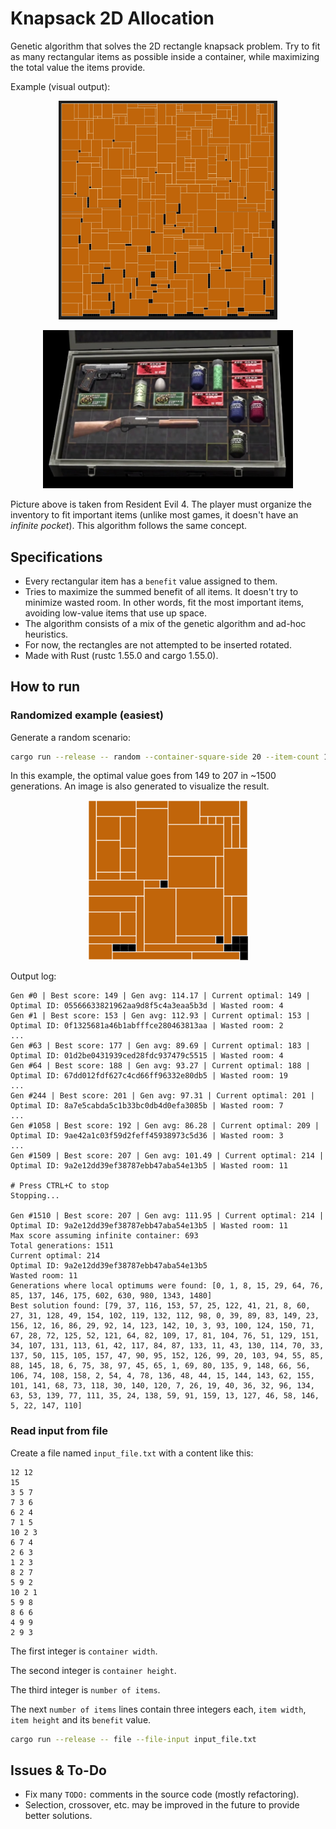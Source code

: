 # Knapsack 2D Allocation

Genetic algorithm that solves the 2D rectangle knapsack problem. Try to fit as many rectangular items as possible inside a container, while maximizing the total value the items provide.

Example (visual output):

<p align="center">
  <img src="./example_big.jpg" width="350" title="Visual output example"></img>
</p>

<p align="center">
  <img src="./resident_evil.jpg" width="400" title="Resident Evil inventory"></img>
</p>

Picture above is taken from Resident Evil 4. The player must organize the inventory to fit important items (unlike most games, it doesn't have an *infinite pocket*). This algorithm follows the same concept.

## Specifications

* Every rectangular item has a `benefit` value assigned to them.
* Tries to maximize the summed benefit of all items. It doesn't try to minimize wasted room. In other words, fit the most important items, avoiding low-value items that use up space.
* The algorithm consists of a mix of the genetic algorithm and ad-hoc heuristics.
* For now, the rectangles are not attempted to be inserted rotated.
* Made with Rust (rustc 1.55.0 and cargo 1.55.0).

## How to run

### Randomized example (easiest)

Generate a random scenario:

```bash
cargo run --release -- random --container-square-side 20 --item-count 160 --item-max-square-side 11 --max-benefit 10
```

In this example, the optimal value goes from 149 to 207 in ~1500 generations. An image is also generated to visualize the result.

<p align="center">
  <img src="./readme_output_example.png" width="256" title="Random example output"></img>
</p>

Output log:

```
Gen #0 | Best score: 149 | Gen avg: 114.17 | Current optimal: 149 | Optimal ID: 05566633821962aa9d8f5c4a3eaa5b3d | Wasted room: 4
Gen #1 | Best score: 153 | Gen avg: 112.93 | Current optimal: 153 | Optimal ID: 0f1325681a46b1abfffce280463813aa | Wasted room: 2
...
Gen #63 | Best score: 177 | Gen avg: 89.69 | Current optimal: 183 | Optimal ID: 01d2be0431939ced28fdc937479c5515 | Wasted room: 4
Gen #64 | Best score: 188 | Gen avg: 93.27 | Current optimal: 188 | Optimal ID: 67dd012fdf627c4cd66ff96332e80db5 | Wasted room: 19
...
Gen #244 | Best score: 201 | Gen avg: 97.31 | Current optimal: 201 | Optimal ID: 8a7e5cabda5c1b33bc0db4d0efa3085b | Wasted room: 7
...
Gen #1058 | Best score: 192 | Gen avg: 86.28 | Current optimal: 209 | Optimal ID: 9ae42a1c03f59d2feff45938973c5d36 | Wasted room: 3
...
Gen #1509 | Best score: 207 | Gen avg: 101.49 | Current optimal: 214 | Optimal ID: 9a2e12dd39ef38787ebb47aba54e13b5 | Wasted room: 11

# Press CTRL+C to stop
Stopping...

Gen #1510 | Best score: 207 | Gen avg: 111.95 | Current optimal: 214 | Optimal ID: 9a2e12dd39ef38787ebb47aba54e13b5 | Wasted room: 11
Max score assuming infinite container: 693
Total generations: 1511
Current optimal: 214
Optimal ID: 9a2e12dd39ef38787ebb47aba54e13b5
Wasted room: 11
Generations where local optimums were found: [0, 1, 8, 15, 29, 64, 76, 85, 137, 146, 175, 602, 630, 980, 1343, 1480]
Best solution found: [79, 37, 116, 153, 57, 25, 122, 41, 21, 8, 60, 27, 31, 128, 49, 154, 102, 119, 132, 112, 98, 0, 39, 89, 83, 149, 23, 156, 12, 16, 86, 29, 92, 14, 123, 142, 10, 3, 93, 100, 124, 150, 71, 67, 28, 72, 125, 52, 121, 64, 82, 109, 17, 81, 104, 76, 51, 129, 151, 34, 107, 131, 113, 61, 42, 117, 84, 87, 133, 11, 43, 130, 114, 70, 33, 137, 50, 115, 105, 157, 47, 90, 95, 152, 126, 99, 20, 103, 94, 55, 85, 88, 145, 18, 6, 75, 38, 97, 45, 65, 1, 69, 80, 135, 9, 148, 66, 56, 106, 74, 108, 158, 2, 54, 4, 78, 136, 48, 44, 15, 144, 143, 62, 155, 101, 141, 68, 73, 118, 30, 140, 120, 7, 26, 19, 40, 36, 32, 96, 134, 63, 53, 139, 77, 111, 35, 24, 138, 59, 91, 159, 13, 127, 46, 58, 146, 5, 22, 147, 110]
```

### Read input from file

Create a file named `input_file.txt` with a content like this:

```
12 12
15
3 5 7
7 3 6
6 2 4
7 1 5
10 2 3
6 7 4
2 6 3
1 2 3
8 2 7
5 9 2
10 2 1
5 9 8
8 6 6
4 9 9
2 9 3
```

The first integer is `container width`.

The second integer is `container height`.

The third integer is `number of items`.

The next `number of items` lines contain three integers each, `item width`, `item height` and its `benefit` value.

```bash
cargo run --release -- file --file-input input_file.txt
```

## Issues & To-Do

* Fix many `TODO:` comments in the source code (mostly refactoring).
* Selection, crossover, etc. may be improved in the future to provide better solutions.
